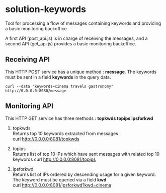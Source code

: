 solution-keywords
=================

Tool for processing a flow of messages containing keywords and providing a basic monitoring backoffice  
  
A first API (post_api.js) is in charge of receiving the messages, and a second API (get_api.js) provides a basic monitoring backoffice.  
  
  
## Receiving API 
This HTTP POST service has a unique method : **message**. The keywords must be sent in a field **keywords** in the query data.  
  
    curl --data "keywords=cinema travels gastronomy" http://0.0.0.0:8080/message  
  
  
## Monitoring API
This HTTP GET service has three methods : **topkwds topips ipsforkwd**  
  
1. topkwds  
Returns top 10 keywords extracted from messages  
    curl http://0.0.0.0:8081/topkwds  
  
2. topips  
Returns list of top 10 IPs which have sent messages with related top 10 keywords
    curl http://0.0.0.0:8081/topips  
  
3. ipsforkwd  
Returns list of IPs ordered by descending usage for a given keyword. The keyword must be queried via a field **kwd**  
    curl http://0.0.0.0:8081/ipsforkwd?kwd=cinema
